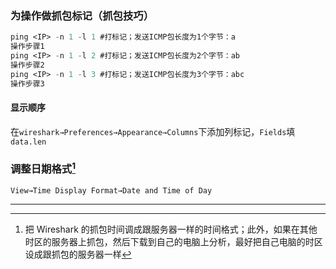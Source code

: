 ### 为操作做抓包标记（抓包技巧）

```commonlisp
ping <IP> -n 1 -l 1 #打标记；发送ICMP包长度为1个字节：a
操作步骤1
ping <IP> -n 1 -l 2 #打标记；发送ICMP包长度为2个字节：ab
操作步骤2
ping <IP> -n 1 -l 3 #打标记；发送ICMP包长度为3个字节：abc
操作步骤3
```

#### 显示顺序

在`wireshark→Preferences→Appearance→Columns`下添加列标记，`Fields`填`data.len`

### 调整日期格式[^1]

`View→Time Display Format→Date and Time of Day`



---

[^1]: 把 Wireshark 的抓包时间调成跟服务器一样的时间格式；此外，如果在其他时区的服务器上抓包，然后下载到自己的电脑上分析，最好把自己电脑的时区设成跟抓包的服务器一样
